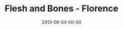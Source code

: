---
layout: message
category: message
series: "God Is ____"
title: "Flesh and Bones - Florence"
date: 2013-08-03-00-00
message_id: 804
audio: "http://s3.amazonaws.com/crossroads-media/media/legacy/mp3/god_is_04_fl.mp3"
audio-duration: "39:11"
description: "Terry Phillips talks about how Jesus is God in flesh and bone."
video: "https://s3.amazonaws.com/crossroadsvideomessages/god_is_04_fl.mp4"
video-duration: "39:16"
video-image: "http://s3.amazonaws.com/crossroads-media/images/legacy/content/god_is_04_still_fl.jpg"
flag: "N"
---
